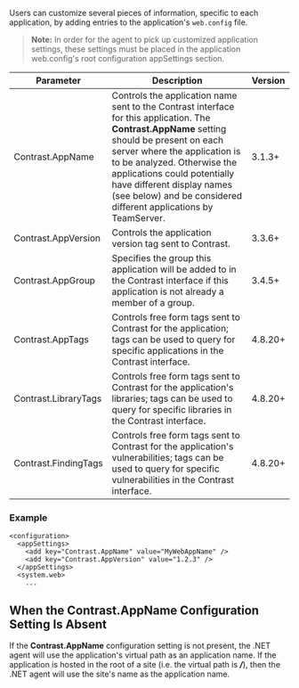 <!--
title: ".NET Application Specific Settings"
description: "Guide to setting the application-specific settings"
tags: "configuration microsoft IIS application name agent installation .NET version"
-->
Users can customize several pieces of information, specific to each application, by adding entries to the application's ```web.config``` file.

>**Note:** In order for the agent to pick up customized application settings, these settings must be placed in the application web.config's root configuration appSettings section. 

| Parameter           | Description | Version |
|---------------------|-------------|---------|
| Contrast.AppName    | Controls the application name sent to the Contrast interface for this application. The **Contrast.AppName** setting should be present on each server where the application is to be analyzed. Otherwise the applications could potentially have different display names (see below) and be considered different applications by TeamServer.        | 3.1.3+  |
| Contrast.AppVersion | Controls the application version tag sent to Contrast. | 3.3.6+  |
| Contrast.AppGroup   | Specifies the group this application will be added to in the Contrast interface if this application is not already a member of a group.        | 3.4.5+ |
| Contrast.AppTags    | Controls free form tags sent to Contrast for the application; tags can be used to query for specific applications in the Contrast interface.        | 4.8.20+ |
| Contrast.LibraryTags   | Controls free form tags sent to Contrast for the application's libraries; tags can be used to query for specific libraries in the Contrast interface.        | 4.8.20+ |
| Contrast.FindingTags   | Controls free form tags sent to Contrast for the application's vulnerabilities; tags can be used to query for specific vulnerabilities in the Contrast interface.        | 4.8.20+ |


### Example
```
<configuration>
  <appSettings>
    <add key="Contrast.AppName" value="MyWebAppName" />
    <add key="Contrast.AppVersion" value="1.2.3" />
  </appSettings>
  <system.web>
    ...
```

## When the Contrast.AppName Configuration Setting Is Absent 

If the **Contrast.AppName** configuration setting is not present, the .NET agent will use the application's virtual path as an application name. If the application is hosted in the root of a site (i.e. the virtual path is ***/***), then the .NET agent will use the site's name as the application name.
